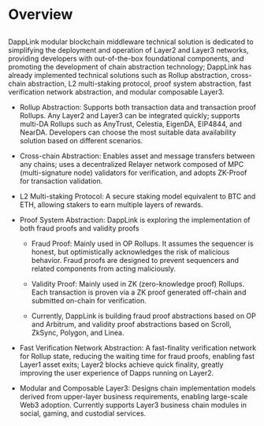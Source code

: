 # Overview

##

DappLink modular blockchain middleware technical solution is dedicated to simplifying the deployment and operation of Layer2 and Layer3 networks, providing developers with out-of-the-box foundational components, and promoting the development of chain abstraction technology; DappLink has already implemented technical solutions such as Rollup abstraction, cross-chain abstraction, L2 multi-staking protocol, proof system abstraction, fast verification network abstraction, and modular composable Layer3.

- Rollup Abstraction: Supports both transaction data and transaction proof Rollups. Any Layer2 and Layer3 can be integrated quickly; supports multi-DA Rollups such as AnyTrust, Celestia, EigenDA, EIP4844, and NearDA. Developers can choose the most suitable data availability solution based on different scenarios.

- Cross-chain Abstraction: Enables asset and message transfers between any chains; uses a decentralized Relayer network composed of MPC (multi-signature node) validators for verification, and adopts ZK-Proof for transaction validation.

- L2 Multi-staking Protocol: A secure staking model equivalent to BTC and ETH, allowing stakers to earn multiple layers of rewards.

- Proof System Abstraction: DappLink is exploring the implementation of both fraud proofs and validity proofs

    - Fraud Proof: Mainly used in OP Rollups. It assumes the sequencer is honest, but optimistically acknowledges the risk of malicious behavior. Fraud proofs are designed to prevent sequencers and related components from acting maliciously.

    - Validity Proof: Mainly used in ZK (zero-knowledge proof) Rollups. Each transaction is proven via a ZK proof generated off-chain and submitted on-chain for verification.

    - Currently, DappLink is building fraud proof abstractions based on OP and Arbitrum, and validity proof abstractions based on Scroll, ZkSync, Polygon, and Linea.

- Fast Verification Network Abstraction: A fast-finality verification network for Rollup state, reducing the waiting time for fraud proofs, enabling fast Layer1 asset exits; Layer2 blocks achieve quick finality, greatly improving the user experience of Dapps running on Layer2.

- Modular and Composable Layer3: Designs chain implementation models derived from upper-layer business requirements, enabling large-scale Web3 adoption. Currently supports Layer3 business chain modules in social, gaming, and custodial services.
